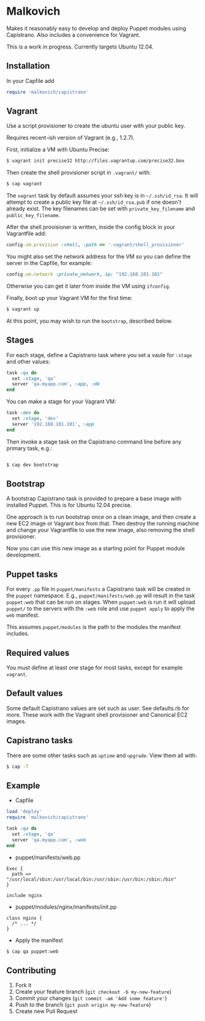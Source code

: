 # Malkovich

Makes it reasonably easy to develop and deploy Puppet modules using Capistrano. Also includes a convenience for Vagrant.

This is a work in progress. Currently targets Ubuntu 12.04.

## Installation

In your Capfile add

```rb
require 'malkovich/capistrano'
```

## Vagrant

Use a script provisioner to create the ubuntu user with your public key.

Requires recent-ish version of Vagrant (e.g., 1.2.7).

First, initialize a VM with Ubuntu Precise:

```bash
$ vagrant init precise32 http://files.vagrantup.com/precise32.box
```

Then create the shell provisioner script in `.vagrant/` with:

```bash
$ cap vagrant
```

The `vagrant` task by default assumes your ssh key is in `~/.ssh/id_rsa`.  It will attempt to create a public key file at `~/.ssh/id_rsa.pub` if one doesn't already exist. The key filenames can be set with `private_key_filename` and `public_key_filename`.

After the shell provisioner is written, inside the config block in your Vagrantfile add:

```rb
config.vm.provision :shell, :path => '.vagrant/shell_provisioner'
```

You might also set the network address for the VM so you can define the server in the Capfile, for example:

```rb
config.vm.network :private_network, ip: "192.168.101.101"
```

Otherwise you can get it later from inside the VM using `ifconfig`.

Finally, boot up your Vagrant VM for the first time:

```bash
$ vagrant up
```

At this point, you may wish to run the `bootstrap`, described below.

## Stages

For each stage, define a Capistrano task where you set a vaule for `:stage` and other values:

```rb
task :qa do
  set :stage, 'qa'
  server 'qa.myapp.com', :app, :db
end
```

You can make a stage for your Vagrant VM:

```rb
task :dev do
  set :stage, 'dev'
  server '192.168.101.101', :app
end
```

Then invoke a stage task on the Capistrano command line before any primary task, e.g.:

```bash

$ cap dev bootstrap
```

## Bootstrap

A bootstrap Capistrano task is provided to prepare a base image with installed Puppet. This is for Ubuntu 12.04 precise.

One approach is to run bootstrap once on a clean image, and then create a new EC2 image or Vagrant box from that.
Then destroy the running machine and change your Vagrantfile to use the new image, also removing the shell provisioner.

Now you can use this new image as a starting point for Puppet module development.

## Puppet tasks

For every `.pp` file in `puppet/manifests` a Capistrano task will be created in the `puppet` namespace.
E.g., `puppet/manifests/web.pp` will result in the task `puppet:web` that can be run on stages.
When `puppet:web` is run it will upload `puppet/` to the servers with the `:web` role and use `puppet apply` to apply the `web` manifest.

This assumes `puppet/modules` is the path to the modules the manifest includes.

## Required values

You must define at least one stage for most tasks, except for example `vagrant`.

## Default values

Some default Capistrano values are set such as user. See defaults.rb for more.
These work with the Vagrant shell provisioner and Canonical EC2 images.

## Capistrano tasks

There are some other tasks such as `uptime` and `upgrade`. View them all with:

```bash
$ cap -T
```

## Example

* Capfile

```rb
load 'deploy'
require 'malkovich/capistrano'

task :qa do
  set :stage, 'qa'
  server 'qa.myapp.com', :web
end
```

* puppet/manifests/web.pp

```puppet
Exec {
  path => "/usr/local/sbin:/usr/local/bin:/usr/sbin:/usr/bin:/sbin:/bin"
}

include nginx
```

* puppet/modules/nginx/manifests/init.pp

```puppet
class nginx {
  /* ... */
}
```

* Apply the manifest

```bash
$ cap qa puppet:web
```

## Contributing

1. Fork it
2. Create your feature branch (`git checkout -b my-new-feature`)
3. Commit your changes (`git commit -am 'Add some feature'`)
4. Push to the branch (`git push origin my-new-feature`)
5. Create new Pull Request
